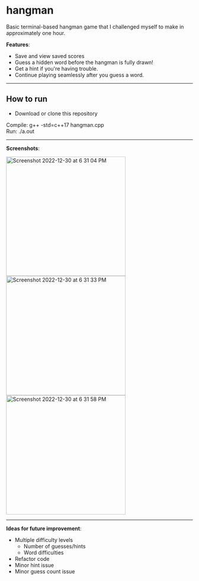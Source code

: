 # hangman
Basic terminal-based hangman game that I challenged myself to make in approximately one hour.

**Features**:
- Save and view saved scores
- Guess a hidden word before the hangman is fully drawn!
- Get a hint if you're having trouble.
- Continue playing seamlessly after you guess a word.
___
## How to run
- Download or clone this repository  
  
Compile: g++ -std=c++17 hangman.cpp  
Run: ./a.out
___
**Screenshots**:  

<img width="322" alt="Screenshot 2022-12-30 at 6 31 04 PM" src="https://user-images.githubusercontent.com/48075045/210121088-7869ebed-bfac-438a-8c88-fdbb4f3eeda8.png">
<img width="322" alt="Screenshot 2022-12-30 at 6 31 33 PM" src="https://user-images.githubusercontent.com/48075045/210121092-f409cea6-3c6e-452d-918d-7d147960b30f.png">
<img width="322" alt="Screenshot 2022-12-30 at 6 31 58 PM" src="https://user-images.githubusercontent.com/48075045/210121082-ff4afe01-6516-4080-90a6-f812d80ed3bd.png">

___
**Ideas for future improvement**:
- Multiple difficulty levels 
  - Number of guesses/hints
  - Word difficulties
- Refactor code
- Minor hint issue  
- Minor guess count issue
